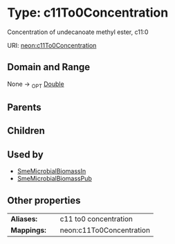 
# Type: c11To0Concentration


Concentration of undecanoate methyl ester, c11:0

URI: [neon:c11To0Concentration](https://data.neonscience.org/c11To0Concentration)


## Domain and Range

None ->  <sub>OPT</sub> [Double](types/Double.md)

## Parents


## Children


## Used by

 * [SmeMicrobialBiomassIn](SmeMicrobialBiomassIn.md)
 * [SmeMicrobialBiomassPub](SmeMicrobialBiomassPub.md)

## Other properties

|  |  |  |
| --- | --- | --- |
| **Aliases:** | | c11 to0 concentration |
| **Mappings:** | | neon:c11To0Concentration |

